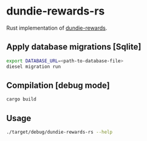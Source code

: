# dundie-rewards-rs

Rust implementation of [dundie-rewards](https://github.com/rochacbruno/dundie-rewards).

## Apply database migrations [Sqlite]

```sh
export DATABASE_URL=<path-to-database-file>
diesel migration run
```

## Compilation [debug mode]

```sh
cargo build
```

## Usage

```sh
./target/debug/dundie-rewards-rs --help
```